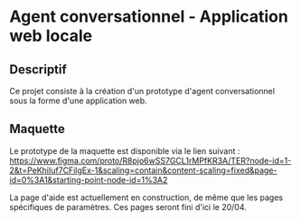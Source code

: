 # Agent conversationnel - Application web locale

## Descriptif

Ce projet consiste à la création d'un prototype d'agent conversationnel sous la forme d'une application web.

## Maquette

Le prototype de la maquette est disponible via le lien suivant :
https://www.figma.com/proto/R8pjo6wSS7GCL1rMPfKR3A/TER?node-id=1-2&t=PeKhiIuf7CFilgEx-1&scaling=contain&content-scaling=fixed&page-id=0%3A1&starting-point-node-id=1%3A2

La page d'aide est actuellement en construction, de même que les pages spécifiques de paramètres. Ces pages seront fini d'ici le 20/04.
